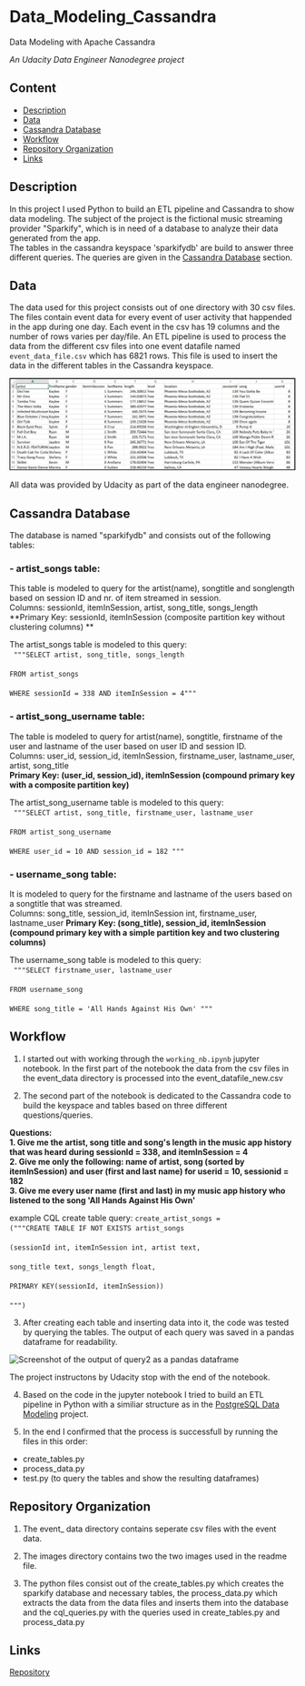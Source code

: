 # Data_Modeling_Cassandra
Data Modeling with Apache Cassandra
  
  
*An Udacity Data Engineer Nanodegree project*

## Content
- [Description](#description)
- [Data](#data)
- [Cassandra Database](#cassandra-database)
- [Workflow](#workflow)
- [Repository Organization](#repository-organization)
- [Links](#links)

## Description  

In this project I used Python to build an ETL pipeline and Cassandra to show data modeling. The subject of the project is the fictional music streaming provider "Sparkify", which is in need of a database to analyze their data generated from the app.  
The tables in the cassandra keyspace 'sparkifydb' are build to answer three different queries. The queries are given in the [Cassandra Database](#cassandra-database) section. 

## Data  

The data used for this project consists out of one directory with 30 csv files. The files contain event data for every event of user activity that happended in the app during one day. Each event in the csv has 19 columns and the number of rows varies per day/file.
An ETL pipeline is used to process the data from the different csv files into one event datafile named <code>event_data_file.csv</code> which has 6821 rows. This file is used to insert the data in the different tables in the Cassandra keyspace.  

![Screenshot of table head event_datafile_new.csv](/images/image_event_datafile_new.jpg "event datafile after processing")

All data was provided by Udacity as part of the data engineer nanodegree. 

## Cassandra Database  

The database is named "sparkifydb" and consists out of the following tables:  

### - artist_songs table:  
This table is modeled to query for the artist(name), songtitle and songlength based on session ID and nr. of item streamed in session.  
Columns: sessionId, itemInSession, artist, song_title, songs_length  
**Primary Key: sessionId, itemInSession (composite partition key without clustering columns) **  

The artist_songs table is modeled to this query:  
<code>
    """SELECT artist, song_title, songs_length  
        FROM artist_songs  
        WHERE sessionId = 338 AND itemInSession = 4"""
</code>  
         
### - artist_song_username table: 
The table is modeled to query for artist(name), songtitle, firstname of the user and lastname of the user based on user ID and session ID.  
Columns: user_id, session_id, itemInSession, firstname_user, lastname_user, artist, song_title   
**Primary Key: (user_id, session_id), itemInSession (compound primary key with a composite partition key)**  

The artist_song_username table is modeled to this query:  
<code>
     """SELECT artist, song_title, firstname_user, lastname_user   
         FROM artist_song_username  
         WHERE user_id = 10 AND session_id = 182 """
</code>  
         
### - username_song table:  
It is modeled to query for the firstname and lastname of the users based on a songtitle that was streamed.   
Columns: song_title, session_id, itemInSession int, firstname_user, lastname_user
**Primary Key: (song_title), session_id, itemInSession (compound primary key with a simple partition key and two clustering columns)**

The username_song table is modeled to this query:  
<code>
      """SELECT firstname_user, lastname_user   
         FROM username_song   
         WHERE song_title = 'All Hands Against His Own' """
</code>  

## Workflow
  
1) I started out with working through the <code>working_nb.ipynb</code> jupyter notebook. In the first part of the notebook the data from the csv files in the event_data directory is processed into the event_datafile_new.csv   

2) The second part of the notebook is dedicated to the Cassandra code to build the keyspace and tables based on three different questions/queries. 

**Questions:**  
**1. Give me the artist, song title and song's length in the music app history that was heard during  sessionId = 338, and itemInSession  = 4**   
**2. Give me only the following: name of artist, song (sorted by itemInSession) and user (first and last name) for userid = 10, sessionid = 182**        
**3. Give me every user name (first and last) in my music app history who listened to the song 'All Hands Against His Own'**
 
example CQL create table query: 
<code>create_artist_songs = ("""CREATE TABLE IF NOT EXISTS artist_songs   
                             (sessionId int, itemInSession int, artist text,   
                             song_title text, songs_length float,   
                             PRIMARY KEY(sessionId, itemInSession))  
""")</code>
  
3) After creating each table and inserting data into it, the code was tested by querying the tables. The output of each query was saved in a pandas dataframe for readability. 

![Screenshot of the output of query2 as a pandas dataframe](/images/df_query2_output.jpg "DF output query2")

The project instructons by Udacity stop with the end of the notebook. 
  
4) Based on the code in the jupyter notebook I tried to build an ETL pipeline in Python with a similiar structure as in the [PostgreSQL Data Modeling](https://github.com/Ulli-H/Data_Modeling_Postgres) project.

  
5) In the end I confirmed that the process is successfull by running the files in this order:
- create_tables.py
- process_data.py
- test.py (to query the tables and show the resulting dataframes)


## Repository Organization

1) The event_ data directory contains seperate csv files with the event data. 
  
2) The images directory contains two the two images used in the readme file. 

3) The python files consist out of the create_tables.py which creates the sparkify database and necessary tables, the process_data.py which extracts the data from the data files and inserts them into the database and the cql_queries.py with the queries used in create_tables.py and process_data.py  


## Links

[Repository](https://github.com/Ulli-H/Data_Modeling_Cassandra)  
